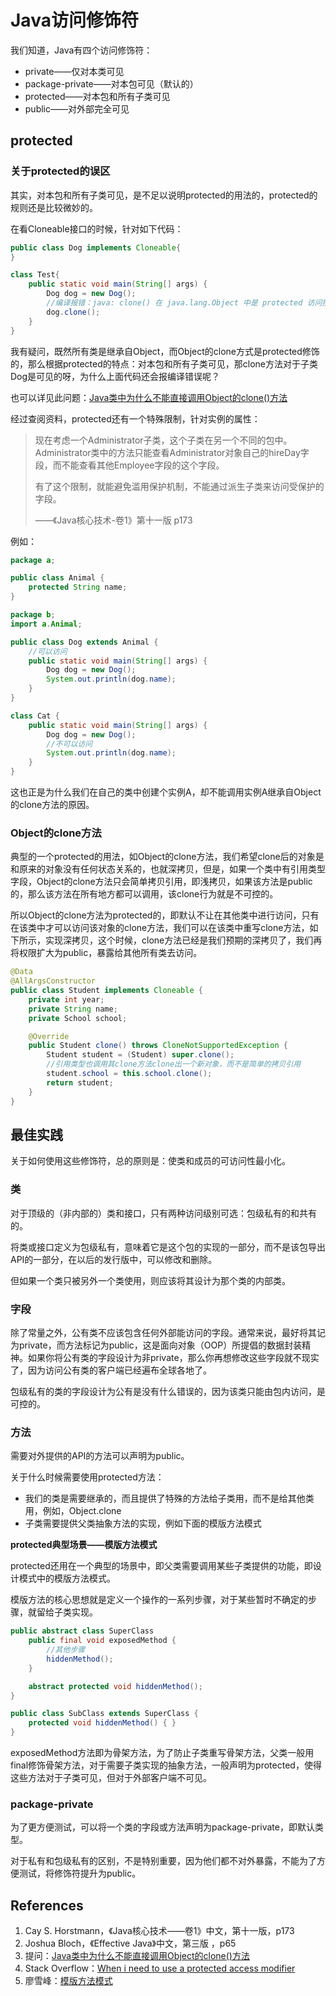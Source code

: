 # Java访问修饰符

我们知道，Java有四个访问修饰符：

- private——仅对本类可见
- package-private——对本包可见（默认的）
- protected——对本包和所有子类可见
- public——对外部完全可见

## protected

### 关于protected的误区

其实，对本包和所有子类可见，是不足以说明protected的用法的，protected的规则还是比较微妙的。

在看Cloneable接口的时候，针对如下代码：

```java
public class Dog implements Cloneable{
}

class Test{
    public static void main(String[] args) {
        Dog dog = new Dog();
        //编译报错：java: clone() 在 java.lang.Object 中是 protected 访问控制
        dog.clone();
    }
}
```

我有疑问，既然所有类是继承自Object，而Object的clone方式是protected修饰的，那么根据protected的特点：对本包和所有子类可见，那clone方法对于子类Dog是可见的呀，为什么上面代码还会报编译错误呢？

也可以详见此问题：[Java类中为什么不能直接调用Object的clone()方法](https://m.imooc.com/wenda/detail/546127)

经过查阅资料，protected还有一个特殊限制，针对实例的属性：

>现在考虑一个Administrator子类，这个子类在另一个不同的包中。Administrator类中的方法只能查看Administrator对象自己的hireDay字段，而不能查看其他Employee字段的这个字段。
>
>有了这个限制，就能避免滥用保护机制，不能通过派生子类来访问受保护的字段。
>
>——《Java核心技术-卷1》第十一版 p173

例如：

```java
package a;

public class Animal {
    protected String name;
}
```

```java
package b;
import a.Animal;

public class Dog extends Animal {
	//可以访问
    public static void main(String[] args) {
        Dog dog = new Dog();
        System.out.println(dog.name);
    }
}

class Cat {
    public static void main(String[] args) {
        Dog dog = new Dog();
        //不可以访问
        System.out.println(dog.name);
    }
}
```

这也正是为什么我们在自己的类中创建个实例A，却不能调用实例A继承自Object的clone方法的原因。

### Object的clone方法

典型的一个protected的用法，如Object的clone方法，我们希望clone后的对象是和原来的对象没有任何状态关系的，也就深拷贝，但是，如果一个类中有引用类型字段，Object的clone方法只会简单拷贝引用，即浅拷贝，如果该方法是public的，那么该方法在所有地方都可以调用，该clone行为就是不可控的。

所以Object的clone方法为protected的，即默认不让在其他类中进行访问，只有在该类中才可以访问该对象的clone方法，我们可以在该类中重写clone方法，如下所示，实现深拷贝，这个时候，clone方法已经是我们预期的深拷贝了，我们再将权限扩大为public，暴露给其他所有类去访问。

```java
@Data
@AllArgsConstructor
public class Student implements Cloneable {
    private int year;
    private String name;
    private School school;

    @Override
    public Student clone() throws CloneNotSupportedException {
        Student student = (Student) super.clone();
        //引用类型也调用其clone方法clone出一个新对象，而不是简单的拷贝引用
        student.school = this.school.clone();
        return student;
    }
}
```

## 最佳实践

关于如何使用这些修饰符，总的原则是：使类和成员的可访问性最小化。

### 类

对于顶级的（非内部的）类和接口，只有两种访问级别可选：包级私有的和共有的。

将类或接口定义为包级私有，意味着它是这个包的实现的一部分，而不是该包导出API的一部分，在以后的发行版中，可以修改和删除。

但如果一个类只被另外一个类使用，则应该将其设计为那个类的内部类。

### 字段

除了常量之外，公有类不应该包含任何外部能访问的字段。通常来说，最好将其记为private，而方法标记为public，这是面向对象（OOP）所提倡的数据封装精神。如果你将公有类的字段设计为非private，那么你再想修改这些字段就不现实了，因为访问公有类的客户端已经遍布全球各地了。

包级私有的类的字段设计为公有是没有什么错误的，因为该类只能由包内访问，是可控的。

### 方法

需要对外提供的API的方法可以声明为public。

关于什么时候需要使用protected方法：

- 我们的类是需要继承的，而且提供了特殊的方法给子类用，而不是给其他类用，例如，Object.clone
- 子类需要提供父类抽象方法的实现，例如下面的模版方法模式

**protected典型场景——模版方法模式**

protected还用在一个典型的场景中，即父类需要调用某些子类提供的功能，即设计模式中的模版方法模式。

模版方法的核心思想就是定义一个操作的一系列步骤，对于某些暂时不确定的步骤，就留给子类实现。

```java
public abstract class SuperClass
    public final void exposedMethod {
    	//其他步骤
        hiddenMethod();
    }

    abstract protected void hiddenMethod();
}

public class SubClass extends SuperClass {
    protected void hiddenMethod() { }
}
```

exposedMethod方法即为骨架方法，为了防止子类重写骨架方法，父类一般用final修饰骨架方法，对于需要子类实现的抽象方法，一般声明为protected，使得这些方法对于子类可见，但对于外部客户端不可见。

### package-private

为了更方便测试，可以将一个类的字段或方法声明为package-private，即默认类型。

对于私有和包级私有的区别，不是特别重要，因为他们都不对外暴露，不能为了方便测试，将修饰符提升为public。

## References

1. Cay S. Horstmann，《Java核心技术——卷1》中文，第十一版，p173
2. Joshua Bloch，《Effective Java》中文，第三版 ，p65
3. 提问：[Java类中为什么不能直接调用Object的clone()方法](https://m.imooc.com/wenda/detail/546127)
4. Stack Overflow：[When i need to use a protected access modifier](https://stackoverflow.com/questions/17595224/when-i-need-to-use-a-protected-access-modifier)
5. 廖雪峰：[模版方法模式](https://www.liaoxuefeng.com/wiki/1252599548343744/1281319636041762)